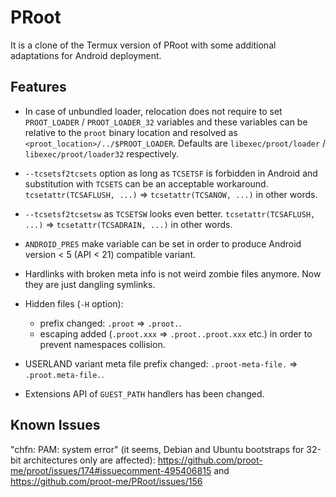# PRoot

It is a clone of the Termux version of PRoot with some additional adaptations for Android deployment.

## Features

* In case of unbundled loader, relocation does not require to set `PROOT_LOADER` / `PROOT_LOADER_32` variables
and these variables can be relative to the `proot` binary location and resolved as `<proot_location>/../$PROOT_LOADER`.
Defaults are `libexec/proot/loader` / `libexec/proot/loader32` respectively.

* `--tcsetsf2tcsets` option as long as `TCSETSF` is forbidden in Android and substitution with `TCSETS` can be an acceptable workaround.
`tcsetattr(TCSAFLUSH, ...)` => `tcsetattr(TCSANOW, ...)` in other words.

* `--tcsetsf2tcsetsw` as `TCSETSW` looks even better. `tcsetattr(TCSAFLUSH, ...)` => `tcsetattr(TCSADRAIN, ...)` in other words.

* `ANDROID_PRE5` make variable can be set in order to produce Android version < 5 (API < 21) compatible variant.

* Hardlinks with broken meta info is not weird zombie files anymore. Now they are just dangling symlinks.

* Hidden files (`-H` option):
  * prefix changed: `.proot` => `.proot.`.
  * escaping added (`.proot.xxx` => `.proot..proot.xxx` etc.) in order to prevent namespaces collision.

* USERLAND variant meta file prefix changed: `.proot-meta-file.` => `.proot.meta-file.`.

* Extensions API of `GUEST_PATH` handlers has been changed.

## Known Issues

"chfn: PAM: system error" (it seems, Debian and Ubuntu bootstraps for 32-bit architectures only are affected):
https://github.com/proot-me/proot/issues/174#issuecomment-495406815 and https://github.com/proot-me/PRoot/issues/156

